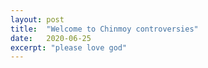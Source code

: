 ```yaml
---
layout: post
title:  "Welcome to Chinmoy controversies"
date:   2020-06-25
excerpt: "please love god"
---
```

